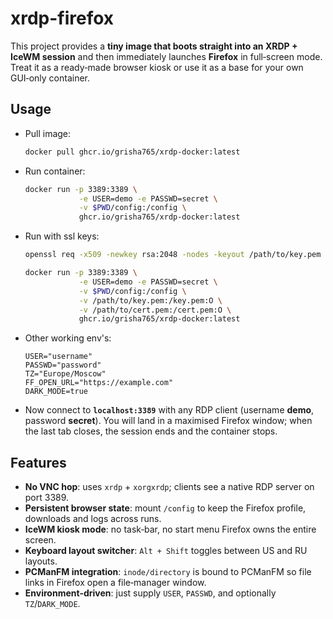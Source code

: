 # xrdp-firefox
This project provides a **tiny image that boots straight into an XRDP + IceWM session** and then immediately launches **Firefox** in full‑screen mode.
Treat it as a ready‑made browser kiosk or use it as a base for your own GUI‑only container.

## Usage

- Pull image:
    ```bash
    docker pull ghcr.io/grisha765/xrdp-docker:latest
    ```

- Run container:
    ```bash
    docker run -p 3389:3389 \
                -e USER=demo -e PASSWD=secret \
                -v $PWD/config:/config \
                ghcr.io/grisha765/xrdp-docker:latest
    ```

- Run with ssl keys:
    ```bash
    openssl req -x509 -newkey rsa:2048 -nodes -keyout /path/to/key.pem -out /path/to/cert.pem -days 365
    ```
    ```bash
    docker run -p 3389:3389 \
                -e USER=demo -e PASSWD=secret \
                -v $PWD/config:/config \
                -v /path/to/key.pem:/key.pem:O \
                -v /path/to/cert.pem:/cert.pem:O \
                ghcr.io/grisha765/xrdp-docker:latest
    ```

- Other working env's:
    ```env
    USER="username"
    PASSWD="password"
    TZ="Europe/Moscow"
    FF_OPEN_URL="https://example.com"
    DARK_MODE=true
    ```

- Now connect to **`localhost:3389`** with any RDP client (username **demo**, password **secret**). You will land in a maximised Firefox window; when the last tab closes, the session ends and the container stops.

## Features

- **No VNC hop**: uses `xrdp` + `xorgxrdp`; clients see a native RDP server on port 3389.
- **Persistent browser state**: mount `/config` to keep the Firefox profile, downloads and logs across runs.
- **IceWM kiosk mode**: no task‑bar, no start menu Firefox owns the entire screen.
- **Keyboard layout switcher**: `Alt + Shift` toggles between US and RU layouts.
- **PCManFM integration**: `inode/directory` is bound to PCManFM so file links in Firefox open a file‑manager window.
- **Environment‑driven**: just supply `USER`, `PASSWD`, and optionally `TZ`/`DARK_MODE`.
